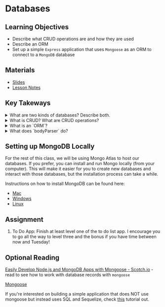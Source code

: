 # Databases

## Learning Objectives
- Describe what CRUD operations are and how they are used
- Describe an ORM
- Set up a simple `Express` application that uses `Mongoose` as an ORM to connect to a `MongoDB` database

## Materials
- [Slides](https://ga-students.github.io/JS-DC/11-crud-and-dbs/#/)
- [Lesson Notes](https://github.com/ga-students/JS-DC/tree/master/11-crud-and-dbs)

## Key Takeways
<details>
  <summary>What are two kinds of databases? Describe both.</summary>

  Two types of databases:
    1. Structured database, like MySQL
    2. Unstructured database, like NoSQL or MongoDB

  To understand how the two are similar and different, it's important to understand a bit about their history.

  Storing data is one of the first things that computers were used for, way back into the 40's and 50's. All data was structured, just one small step ahead of using punch cards. Early databases were modeled off of this approach. A query language was developed for retrieving data stored in structured databases and it was called Structured Query Languages. MySQL is one example of a database that was built following this line of thinking. In SQL based databases, data is structured into rows and columns, much like a
  spreadsheet. Tables can relate to each other through common tables.

  Over the last 20 years, data has grown increasingly more complex. Often times when building an application, we don't know exactly what structure our data will follow. We need a way of storing data in a way that is very efficient to save and read, but also flexible in case our needs change suddenly. This is how NoSQL was born - the 'No' part meaning no preset structure. MongoDB is a perfect example of a NoSQL database. It almost looks and acts like JSON, but stored in a database.
</details>

<details>
  <summary>What is CRUD? What are CRUD operations?</summary>

  CRUD stands for Create, Read, Update, and Delete. These are the four operations that we can perform on data in a database.

  It's important to note that CRUD is a set of ideas that works across all databases and that each database type or ORM has their own way of implementing CRUD. The table below shows the CRUD operations next to the Mongoose.js methods you'd use to perform that operation:

  | Operation | Mongoose Method |
  | --------- | --------------- |
  | Create    | `.save()` or `.create()` |
  | Read      | `.find()`, `.findOne()`, `.findById()` |
  | Update    | `.find()` then `.save()` |
  | Delete    | `.remove()` |

  That means that the methods will be different for different databases or ORMs. For instance, in Sequelize (an ORM like Mongoose for SQL databases) uses `.destroy()` for Delete - probably because it sounds so col to say we're _destroying_ our data!
</details>

<details>
  <summary>What is an `ORM`?</summary>

  ORM stands for Object Relational Mapper and it's a third party library that sits between our database and our application so that it can provide an interface for us to interact with our database.

  One example of an ORM is `mongoose` - which we will use in this course!
</details>

<details>
  <summary>What does `bodyParser` do?</summary>

  The [`body-parser`](https://github.com/expressjs/body-parser) library is a bit of Express middleware that takes the body of a request (i.e. the information being sent from the client in a request) and processes it into the `request` object for us to use!
</details>

## Setting up MongoDB Locally
For the rest of this class, we will be using Mongo Atlas to host our databases. If you prefer, you can install and run Mongo locally (from your computer). This will make it easier for you to create new databases and interact with those databases, but the installation process can take a while.

Instructions on how to install MongoDB can be found here:
- [Mac](https://docs.mongodb.com/manual/tutorial/install-mongodb-on-os-x/)
- [Windows](https://docs.mongodb.com/manual/tutorial/install-mongodb-on-windows/)
- [Linux](https://docs.mongodb.com/manual/administration/install-on-linux/)

## Assignment

1. To Do App: Finish at least level one of the to do list app. I encourage you to go all the way to level three and the bonus if you have time between now and Tuesday!

## Optional Reading

[Easily Develop Node.js and MongoDB Apps with Mongoose - Scotch.io](https://scotch.io/tutorials/using-mongoosejs-in-node-js-and-mongodb-applications) - read to see how to work with database records with `mongoose`

[Mongoose](http://mongoosejs.com/index.html)

If you're interested on building a simple application that does NOT use mongoose but instead uses SQL and Sequelize, check [this](http://lorenstewart.me/2016/10/03/sequelize-crud-101/) tutorial out.
